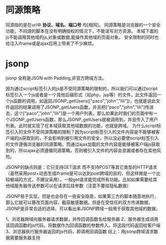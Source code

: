 
# 同源策略

同源指的是在url中 **协议、域名、端口号** 均[相同]。
同源策略是浏览器的一个安全功能，不同源的脚本在没有明确授权的情况下，不能读写对方资源。
本域下面的js不能调用其他域的js,对象或数据,能操作其他域的页面对象。
安全限制的同时也给注入iframe或是ajax应用上带来了不少麻烦。

# jsonp

jsonp 全称是JSON with Padding,非官方跨域方法。

因为通过script标签引入的js是不受同源策略的限制的，所以我们可以通过script标签引入一个js或者是一个其他后缀形式（如php，jsp等）的文件，此文件返回一个js函数的调用，如返回JSONP_getUsers(["paco","john","lili"])，也就是说此文件返回的结果调用了JSONP_getUsers函数，并且把["paco","john","lili"]传进去，这个["paco","john","lili"]是一个用户列表。那么如果此时我们的页面中有一个JSONP_getUsers函数，那么JSONP_getUsers就被调用到，并且传入了用户列表。此时就实现了在本域获取其他域数据的功能，也就是跨域。
为什么script标签引入的文件不受同源策略的限制？因为script标签引入的文件内容是不能够被客户端的js获取到的，不会影响到被引用文件的安全，所以没必要使script标签引入的文件遵循浏览器的同源策略。而通过ajax加载的文件内容是能够被客户端js获取到的，所以ajax必须遵循同源策略，否则被引入文件的内容会泄漏或者存在其他风险。

JSONP的缺点则是：它只支持GET请求 而不支持POST等其它类型的HTTP请求（虽然采用post+动态生成iframe是可以达到post跨域的目的，但这样做是一个比较极端的方式，不建议采用）。一般get请求能完成所有功能。比如如果需要给其他域服务器传送参数可以在请求后挂参数（注意不要挂隐私数据）

JSONP易于实现，但是也会存在一些安全隐患，如果第三方的脚本随意地执行，那么它就可以篡改页面内容，截获敏感数据。但是在受信任的双方传递数据，JSONP是非常合适的选择。可以看出来JSONP跨域一般用于获取其他域的数据。

1、浏览器跨域向服务器请求数据，并传回调函数名给服务器
2、服务器生成调用该回调函数的js代码，将数据作为回调函数的参数传入。将这段代码返回给客户端
3、浏览器执行服务器返回的js代码，即调用回调函数
综上：用jsonp跨域请求数据需要服务器支持
